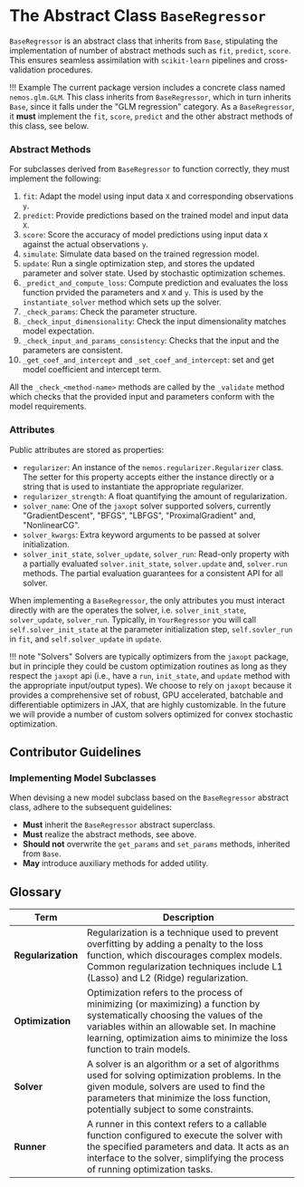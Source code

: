 # The Abstract Class `BaseRegressor`

`BaseRegressor` is an abstract class that inherits from `Base`, stipulating the implementation of number of abstract methods such as `fit`, `predict`, `score`. This ensures seamless assimilation with `scikit-learn` pipelines and cross-validation procedures.


!!! Example
    The current package version includes a concrete class named `nemos.glm.GLM`. This class inherits from `BaseRegressor`, which in turn inherits `Base`, since it falls under the "GLM regression" category. 
    As a `BaseRegressor`, it **must** implement the `fit`, `score`, `predict` and the other abstract methods of this class, see below.

### Abstract Methods

For subclasses derived from `BaseRegressor` to function correctly, they must implement the following:

1. `fit`: Adapt the model using input data `X` and corresponding observations `y`.
2. `predict`: Provide predictions based on the trained model and input data `X`.
3. `score`: Score the accuracy of model predictions using input data `X` against the actual observations `y`.
4. `simulate`: Simulate data based on the trained regression model.
5. `update`: Run a single optimization step, and stores the updated parameter and solver state. Used by stochastic optimization schemes.
6. `_predict_and_compute_loss`: Compute prediction and evaluates the loss function prvided the parameters and `X` and `y`. This is used by the `instantiate_solver` method which sets up the solver.
7. `_check_params`: Check the parameter structure.
8. `_check_input_dimensionality`: Check the input dimensionality matches model expectation.
9. `_check_input_and_params_consistency`: Checks that the input and the parameters are consistent.
10. `_get_coef_and_intercept` and `_set_coef_and_intercept`: set and get model coefficient and intercept term.

All the `_check_<method-name>` methods are called by the `_validate` method which checks that the provided 
input and parameters conform with the model requirements.

### Attributes

Public attributes are stored as properties:

- `regularizer`: An instance of the `nemos.regularizer.Regularizer` class. The setter for this property accepts either the instance directly or a string that is used to instantiate the appropriate regularizer.
- `regularizer_strength`: A float quantifying the amount of regularization.
- `solver_name`: One of the `jaxopt` solver supported solvers, currently "GradientDescent", "BFGS", "LBFGS", "ProximalGradient" and, "NonlinearCG".
- `solver_kwargs`: Extra keyword arguments to be passed at solver initialization.
- `solver_init_state`, `solver_update`, `solver_run`: Read-only property with a partially evaluated `solver.init_state`, `solver.update` and, `solver.run` methods. The partial evaluation guarantees for a consistent API for all solver.

When implementing a `BaseRegressor`, the only attributes you must interact directly with are the operates the solver, i.e. `solver_init_state`, `solver_update`, `solver_run`.
Typically, in `YourRegressor` you will call `self.solver_init_state` at the parameter initialization step, `self.sovler_run` in `fit`, and `self.solver_update` in `update`. 

!!! note "Solvers"
    Solvers are typically optimizers from the `jaxopt` package, but in principle they could be custom optimization routines as long as they respect the `jaxopt` api (i.e., have a `run`, `init_state`, and `update` method with the appropriate input/output types).
    We choose to rely on `jaxopt` because it provides a comprehensive set of robust, GPU accelerated, batchable and differentiable optimizers in JAX, that are highly customizable. In the future we will provide a number of custom solvers optimized for convex stochastic optimization.

## Contributor Guidelines

### Implementing Model Subclasses

When devising a new model subclass based on the `BaseRegressor` abstract class, adhere to the subsequent guidelines:

- **Must** inherit the `BaseRegressor` abstract superclass.
- **Must** realize the abstract methods, see above.
- **Should not** overwrite the `get_params` and `set_params` methods, inherited from `Base`.
- **May** introduce auxiliary methods for added utility.


## Glossary

|  Term   | Description |
|--------------------| ----------- |
| **Regularization** | Regularization is a technique used to prevent overfitting by adding a penalty to the loss function, which discourages complex models. Common regularization techniques include L1 (Lasso) and L2 (Ridge) regularization. |
| **Optimization**   | Optimization refers to the process of minimizing (or maximizing) a function by systematically choosing the values of the variables within an allowable set. In machine learning, optimization aims to minimize the loss function to train models. |
| **Solver**         | A solver is an algorithm or a set of algorithms used for solving optimization problems. In the given module, solvers are used to find the parameters that minimize the loss function, potentially subject to some constraints. |
| **Runner**         | A runner in this context refers to a callable function configured to execute the solver with the specified parameters and data. It acts as an interface to the solver, simplifying the process of running optimization tasks. |
